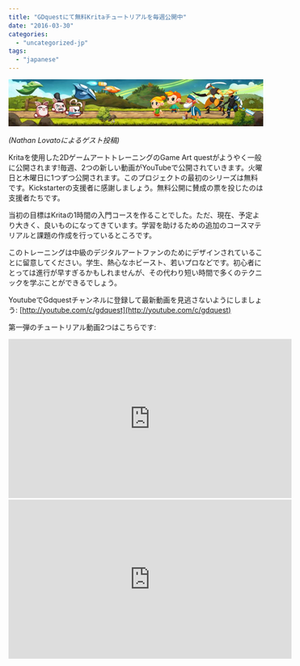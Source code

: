 ```yaml
---
title: "GDquestにて無料Kritaチュートリアルを毎週公開中"
date: "2016-03-30"
categories: 
  - "uncategorized-jp"
tags: 
  - "japanese"
---
```


![gaq-vol1-banner-800](images/gaq-vol1-banner-800.jpg)

_(Nathan Lovatoによるゲスト投稿)_

Kritaを使用した2DゲームアートトレーニングのGame Art questがようやく一般に公開されます!毎週、2つの新しい動画がYouTubeで公開されていきます。火曜日と木曜日に1つずつ公開されます。このプロジェクトの最初のシリーズは無料です。Kickstarterの支援者に感謝しましょう。無料公開に賛成の票を投じたのは支援者たちです。

当初の目標はKritaの1時間の入門コースを作ることでした。ただ、現在、予定より大きく、良いものになってきています。学習を助けるための追加のコースマテリアルと課題の作成を行っているところです。

このトレーニングは中級のデジタルアートファンのためにデザインされていることに留意してください。学生、熱心なホビースト、若いプロなどです。初心者にとっては進行が早すぎるかもしれませんが、その代わり短い時間で多くのテクニックを学ぶことができるでしょう。

YoutubeでGdquestチャンネルに登録して最新動画を見逃さないようにしましょう: [http://youtube.com/c/gdquest](http://youtube.com/c/gdquest)

第一弾のチュートリアル動画2つはこちらです:

<iframe src="https://www.youtube.com/embed/Uc5H1ZjuQ4w" width="560" height="315" frameborder="h&quot;0&quot;" allowfullscreen="allowfullscreen"></iframe>

<iframe src="https://www.youtube.com/embed/8dMunUR7aaw" width="560" height="315" frameborder="0" allowfullscreen="allowfullscreen"></iframe>
